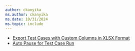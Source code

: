 ```yaml
---
author: ckanyika
ms.author: ckanyika
ms.date: 10/31/2024
ms.topic: include
---
```

    
- [Export Test Cases with Custom Columns in XLSX Format](#export-test-cases-with-custom-columns-in-xlsx-format)
- [Auto Pause for Test Case Run](#auto-pause-for-test-case-run)